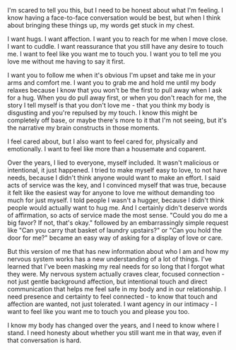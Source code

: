 I'm scared to tell you this, but I need to be honest about what I'm feeling. I know having a face-to-face conversation would be best, but when I think about bringing these things up, my words get stuck in my chest.

I want hugs. I want affection. I want you to reach for me when I move close. I want to cuddle. I want reassurance that you still have any desire to touch me. I want to feel like you want me to touch you. I want you to tell me you love me without me having to say it first. 

I want you to follow me when it's obvious I'm upset and take me in your arms and comfort me. I want you to grab me and hold me until my body relaxes because I know that you won't be the first to pull away when I ask for a hug. When you do pull away first, or when you don't reach for me, the story I tell myself is that you don't love me - that you think my body is disgusting and you're repulsed by my touch. I know this might be completely off base, or maybe there's more to it that I'm not seeing, but it's the narrative my brain constructs in those moments.

I feel cared about, but I also want to feel cared for, physically and emotionally. I want to feel like more than a housemate and coparent. 

Over the years, I lied to everyone, myself included. It wasn't malicious or intentional, it just happened. I tried to make myself easy to love, to not have needs, because I didn't think anyone would want to make an effort. I said acts of service was the key, and I convinced myself that was true, because it felt like the easiest way for anyone to love me without demanding too much for just myself. I told people I wasn't a hugger, because I didn't think people would actually want to hug me. And I certainly didn't deserve words of affirmation, so acts of service made the most sense. "Could you do me a big favor? If not, that's okay." followed by an embarrassingly simple request like "Can you carry that basket of laundry upstairs?" or "Can you hold the door for me?" became an easy way of asking for a display of love or care. 

But this version of me that has new information about who I am and how my nervous system works has a new understanding of a lot of things. I've learned that I've been masking my real needs for so long that I forgot what they were. My nervous system actually craves clear, focused connection - not just gentle background affection, but intentional touch and direct communication that helps me feel safe in my body and in our relationship. I need presence and certainty to feel connected - to know that touch and affection are wanted, not just tolerated. I want agency in our intimacy - I want to feel like you want me to touch you and please you too.

I know my body has changed over the years, and I need to know where I stand. I need honesty about whether you still want me in that way, even if that conversation is hard.